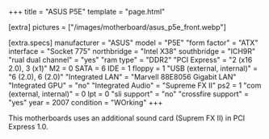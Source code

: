 +++
title     = "ASUS P5E"
template  = "page.html"

[extra]
pictures  = ["/images/motherboard/asus_p5e_front.webp"]

  [extra.specs]
  manufacturer               = "ASUS"
  model                      = "P5E"
  "form factor"              = "ATX"
  interface                  = "Socket 775"
  northbridge                = "Intel X38"
  southbridge                = "ICH9R"
  "rual dual channel"        = "yes"
  "ram type"                 = "DDR2"
  "PCI Express"              = "2 (x16 2.0), 3 (x1)"
  M2                         = 0
  SATA                       = 6
  IDE                        = 1
  floppy                     = 1
  "USB (external, internal)" = "6 (2.0), 6 (2.0)"
  "Integrated LAN"           = "Marvell 88E8056 Gigabit LAN"
  "Integrated GPU"           = "no"
  "Integrated Audio"         = "Supreme FX II"
  ps2                        = 1
  "com (external, internal)" = 0
  lpt                        = 0
  "sli support"              = "no"
  "crossfire support"        = "yes"
  year                       = 2007
  condition                  = "WOrking"
+++

This motherboards uses an additional sound card (Suprem FX II) in PCI Express 1.0.